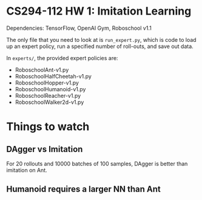# CS294-112 HW 1: Imitation Learning

Dependencies: TensorFlow, OpenAI Gym, Roboschool v1.1

The only file that you need to look at is `run_expert.py`, which is code to load up an expert policy, run a specified number of roll-outs, and save out data.

In `experts/`, the provided expert policies are:
* RoboschoolAnt-v1.py
* RoboschoolHalfCheetah-v1.py
* RoboschoolHopper-v1.py
* RoboschoolHumanoid-v1.py
* RoboschoolReacher-v1.py
* RoboschoolWalker2d-v1.py

# Things to watch
## DAgger vs Imitation
For 20 rollouts and 10000 batches of 100 samples, DAgger is better than imitation on Ant.

## Humanoid requires a larger NN than Ant